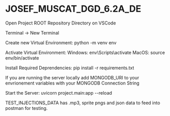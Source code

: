 # JOSEF_MUSCAT_DGD_6.2A_DE
 
Open Project ROOT Repository Directory on VSCode

Terminal -> New Terminal

Create new Virtual Environment:
    python -m venv env

Activate Virtual Environment:
    Windows: env\Scripts\activate
    MacOS: source env/bin/activate

Install Required Deprendencies:
    pip install -r requirements.txt

If you are running the server locally add MONGODB_URI to your envrionement variables with your MONGODB Connection String

Start the Server:
    uvicorn project.main:app --reload

TEST_INJECTIONS_DATA has .mp3, sprite pngs and json data to feed into postman for testing.